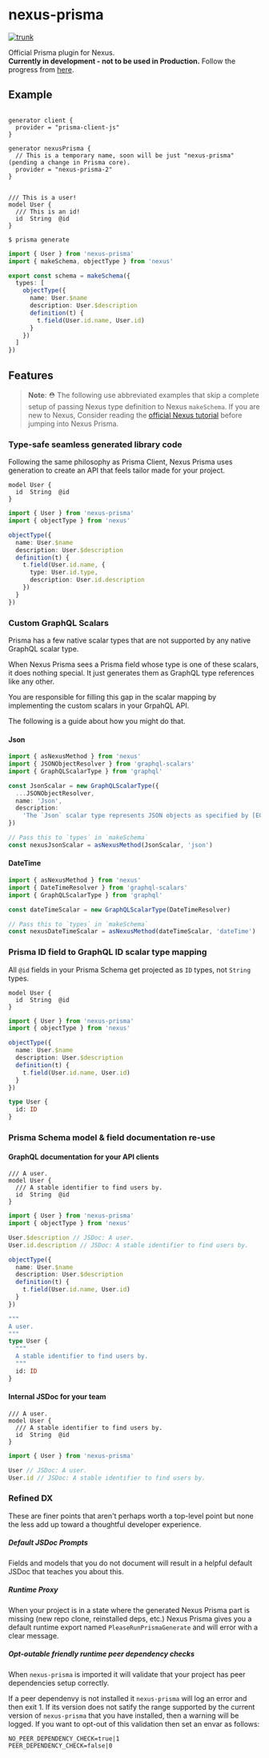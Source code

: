 # nexus-prisma

[![trunk](https://github.com/prisma/nexus-prisma/actions/workflows/trunk.yml/badge.svg)](https://github.com/prisma/nexus-prisma/actions/workflows/trunk.yml)

Official Prisma plugin for Nexus.  
**Currently in development - not to be used in Production.** Follow the progress from [here](https://github.com/graphql-nexus/nexus-plugin-prisma/issues/1039).

## Example

```prisma

generator client {
  provider = "prisma-client-js"
}

generator nexusPrisma {
  // This is a temporary name, soon will be just "nexus-prisma" (pending a change in Prisma core).
  provider = "nexus-prisma-2"
}


/// This is a user!
model User {
  /// This is an id!
  id  String  @id
}
```

```
$ prisma generate
```

```ts
import { User } from 'nexus-prisma'
import { makeSchema, objectType } from 'nexus'

export const schema = makeSchema({
  types: [
    objectType({
      name: User.$name
      description: User.$description
      definition(t) {
        t.field(User.id.name, User.id)
      }
    })
  ]
})
```

## Features

> **Note**: ⛑ The following use abbreviated examples that skip a complete setup of passing Nexus type definition to Nexus `makeSchema`. If you are new to Nexus, Consider reading the [official Nexus tutorial](https://nxs.li/tutorial) before jumping into Nexus Prisma.

### Type-safe seamless generated library code

Following the same philosophy as Prisma Client, Nexus Prisma uses generation to create an API that feels tailor made for your project.

```prisma
model User {
  id  String  @id
}
```

```ts
import { User } from 'nexus-prisma'
import { objectType } from 'nexus'

objectType({
  name: User.$name
  description: User.$description
  definition(t) {
    t.field(User.id.name, {
      type: User.id.type,
      description: User.id.description
    })
  }
})
```

### Custom GraphQL Scalars

Prisma has a few native scalar types that are not supported by any native GraphQL scalar type.

When Nexus Prisma sees a Prisma field whose type is one of these scalars, it does nothing special. It just generates them as GraphQL type references like any other.

You are responsible for filling this gap in the scalar mapping by implementing the custom scalars in your GrpahQL API.

The following is a guide about how you might do that.

#### Json

```ts
import { asNexusMethod } from 'nexus'
import { JSONObjectResolver } from 'graphql-scalars'
import { GraphQLScalarType } from 'graphql'

const JsonScalar = new GraphQLScalarType({
  ...JSONObjectResolver,
  name: 'Json',
  description:
    'The `Json` scalar type represents JSON objects as specified by [ECMA-404](http://www.ecma-international.org/publications/files/ECMA-ST/ECMA-404.pdf).',
})

// Pass this to `types` in `makeSchema`
const nexusJsonScalar = asNexusMethod(JsonScalar, 'json')
```

#### DateTime

```ts
import { asNexusMethod } from 'nexus'
import { DateTimeResolver } from 'graphql-scalars'
import { GraphQLScalarType } from 'graphql'

const dateTimeScalar = new GraphQLScalarType(DateTimeResolver)

// Pass this to `types` in `makeSchema`
const nexusDateTimeScalar = asNexusMethod(dateTimeScalar, 'dateTime')
```

### Prisma ID field to GraphQL ID scalar type mapping

All `@id` fields in your Prisma Schema get projected as `ID` types, not `String` types.

```prisma
model User {
  id  String  @id
}
```

```ts
import { User } from 'nexus-prisma'
import { objectType } from 'nexus'

objectType({
  name: User.$name
  description: User.$description
  definition(t) {
    t.field(User.id.name, User.id)
  }
})
```

```graphql
type User {
  id: ID
}
```

### Prisma Schema model & field documentation re-use

#### GraphQL documentation for your API clients

```prisma
/// A user.
model User {
  /// A stable identifier to find users by.
  id  String  @id
}
```

```ts
import { User } from 'nexus-prisma'
import { objectType } from 'nexus'

User.$description // JSDoc: A user.
User.id.description // JSDoc: A stable identifier to find users by.

objectType({
  name: User.$name
  description: User.$description
  definition(t) {
    t.field(User.id.name, User.id)
  }
})
```

```graphql
"""
A user.
"""
type User {
  """
  A stable identifier to find users by.
  """
  id: ID
}
```

#### Internal JSDoc for your team

```prisma
/// A user.
model User {
  /// A stable identifier to find users by.
  id  String  @id
}
```

```ts
import { User } from 'nexus-prisma'

User // JSDoc: A user.
User.id // JSDoc: A stable identifier to find users by.
```

### Refined DX

These are finer points that aren't perhaps worth a top-level point but none the less add up toward a thoughtful developer experience.

##### Default JSDoc Prompts

Fields and models that you do not document will result in a helpful default JSDoc that teaches you about this.

##### Runtime Proxy

When your project is in a state where the generated Nexus Prisma part is missing (new repo clone, reinstalled deps, etc.) Nexus Prisma gives you a default runtime export named `PleaseRunPrismaGenerate` and will error with a clear message.

##### Opt-outable friendly runtime peer dependency checks

When `nexus-prisma` is imported it will validate that your project has peer dependencies setup correctly.

If a peer dependenvy is not installed it `nexus-prisma` will log an error and then exit 1. If its version does not satify the range supported by the current version of `nexus-prisma` that you have installed, then a warning will be logged. If you want to opt-out of this validation then set an envar as follows:

```
NO_PEER_DEPENDENCY_CHECK=true|1
PEER_DEPENDENCY_CHECK=false|0
```
